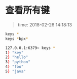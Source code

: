 # 查看所有键
>time: 2018-02-26 14:18:13  

```bash
keys *
keys *bpx*
```

```bash
127.0.0.1:6379> keys *
1) "key"
2) "hello"
3) "python"
4) "foo"
5) "java"
```